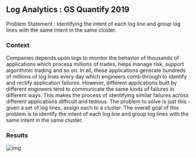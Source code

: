 ## Log Analytics : GS Quantify 2019
Problem Statement : Identifying the intent of each log line and group log lines with the same intent in the same cluster.

### Context
Companies depends upon logs to monitor the behavior of thousands of applications which process millions of trades, helps manage risk, support algorithmic trading and so on. In all, these applications generate hundreds of millions of log lines every day which engineers comb through to identify and rectify application failures.
              However, different applications built by different engineers tend to communicate the same kinds of failures in different ways. This makes the process of identifying similar failures across different applications difficult and tedious.
The problem to solve is just this - given a set of log lines, assign each to a cluster. The overall goal of this problem is to identify the intent of each log line and group log lines with the same intent in the same cluster.

### Results

![img](https://imgur.com/WPkfx08.png)



